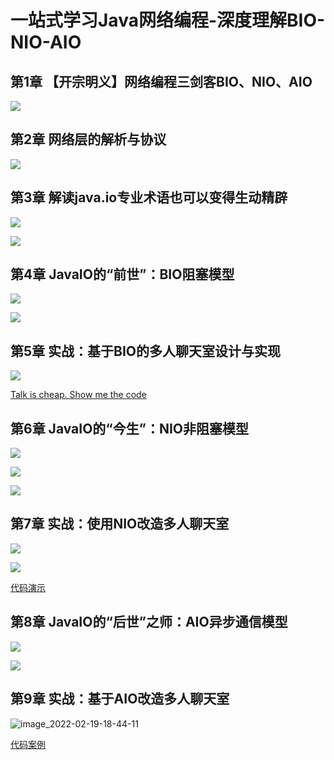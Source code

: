 # 一站式学习Java网络编程-深度理解BIO-NIO-AIO


## 第1章 【开宗明义】网络编程三剑客BIO、NIO、AIO

![](img/image_2022-02-18-09-41-42.png)

## 第2章 网络层的解析与协议

![](img/image_2022-02-18-09-43-05.png)

## 第3章 解读java.io专业术语也可以变得生动精辟

![](img/image_2022-02-18-13-19-46.png)

![](img/IO.png) 

## 第4章 JavaIO的“前世”：BIO阻塞模型

![](img/image_2022-02-18-13-40-19.png)


![](img/image_2022-02-18-16-03-58.png)


## 第5章 实战：基于BIO的多人聊天室设计与实现

![](img/image_2022-02-18-19-59-59.png)

[Talk is cheap. Show me the code](第5章实战：基于BIO的多人聊天室设计与实现.md)



## 第6章 JavaIO的“今生”：NIO非阻塞模型

![](img/image_2022-02-19-09-54-50.png)

![](img/image_2022-02-19-11-24-20.png)

![](img/image_2022-02-19-11-38-31.png)

## 第7章 实战：使用NIO改造多人聊天室

![](img/image_2022-02-19-12-33-25.png)

![](img/image_2022-02-19-15-00-28.png)

[代码演示](第7章实战：使用NIO改造多人聊天室.md)



## 第8章 JavaIO的“后世”之师：AIO异步通信模型


![](img/image_2022-02-19-15-37-22.png)


![](img/image_2022-02-19-18-35-36.png)

## 第9章 实战：基于AIO改造多人聊天室


![image_2022-02-19-18-44-11](img/image_2022-02-19-18-44-11.png)


[代码案例](第9章实战：基于AIO改造多人聊天室.md)










